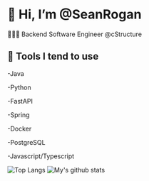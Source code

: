 # 👋 Hi, I’m @SeanRogan
👨🏻‍💻 Backend Software Engineer @cStructure


## 🔧 Tools I tend to use
-Java

-Python

-FastAPI

-Spring

-Docker

-PostgreSQL

-Javascript/Typescript


![Top Langs](https://github-readme-stats.vercel.app/api/top-langs/?username=SeanRogan&layout=compact&theme=radical)
![My's github stats](https://github-readme-stats.vercel.app/api?username=SeanRogan&theme=jolly)

<!---
SeanRogan/SeanRogan is a ✨ special ✨ repository because its `README.md` (this file) appears on your GitHub profile.
You can click the Preview link to take a look at your changes.
--->
